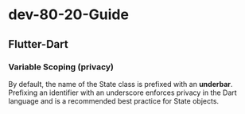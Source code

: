 # dev-80-20-Guide

## Flutter-Dart

### Variable Scoping (privacy)

By default, the name of the State class is prefixed with an **underbar**. Prefixing an identifier with an underscore enforces privacy in the Dart language and is a recommended best practice for State objects.



